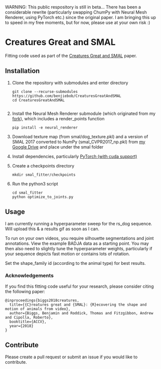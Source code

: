 WARNING: This public respository is still in beta... There has been a considerable rewrite (particularly swapping ChumPy with Neural Mesh Renderer, using PyTorch etc.) since the original paper. I am bringing this up to speed in my free moments, but for now, please use at your own risk :)

# Creatures Great and SMAL
Fitting code used as part of the [Creatures Great and SMAL](https://arxiv.org/abs/1811.05804) paper.

## Installation
1. Clone the repository with submodules and enter directory
   ```
   git clone --recurse-submodules https://github.com/benjiebob/CreaturesGreatAndSMAL
   cd CreaturesGreatAndSMAL
    
2. Install the Neural Mesh Renderer submodule (which originated from my [fork](https://github.com/benjiebob/neural_renderer)), which includes a render_points function

   ```
   pip install -e neural_renderer
   ```

3. Download texture map (from smal/dog_texture.pkl) and a version of SMAL 2017 converted to NumPy (smal_CVPR2017_np.pkl) from [my Google Drive](https://drive.google.com/open?id=1gPwA_tl1qrKiUkveE8PTsEOEMHtTw8br) and place under the smal folder

4. Install dependencies, particularly [PyTorch (with cuda support)](https://pytorch.org/)

5. Create a checkpoints directory

   ```
   mkdir smal_fitter/checkpoints
   ```

6. Run the python3 script
   ```
   cd smal_fitter
   python optimize_to_joints.py
   ```

## Usage
I am currently running a hyperparameter sweep for the rs_dog sequence. Will upload this & a results gif as soon as I can.

To run on your own videos, you require silhouette segmentations and joint annotations. View the example BADJA data as a starting point. You may then also need to slightly tune the hyperparameter weights, particularly if your sequence depicts fast motion or contains lots of rotation. 

Set the shape_family id (according to the animal type) for best results.

### Acknowledgements
If you find this fitting code useful for your research, please consider citing the following paper:

```
@inproceedings{biggs2018creatures,
  title={{C}reatures great and {SMAL}: {R}ecovering the shape and motion of animals from video},
  author={Biggs, Benjamin and Roddick, Thomas and Fitzgibbon, Andrew and Cipolla, Roberto},
  booktitle={ACCV},
  year={2018}
}
```

## Contribute
Please create a pull request or submit an issue if you would like to contribute.
